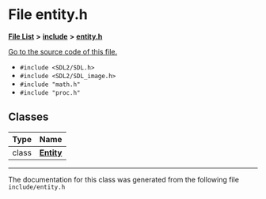 
# File entity.h


[**File List**](files.md) **>** [**include**](dir_d44c64559bbebec7f509842c48db8b23.md) **>** [**entity.h**](entity_8h.md)

[Go to the source code of this file.](entity_8h_source.md)



* `#include <SDL2/SDL.h>`
* `#include <SDL2/SDL_image.h>`
* `#include "math.h"`
* `#include "proc.h"`










## Classes

| Type | Name |
| ---: | :--- |
| class | [**Entity**](classEntity.md) <br> |














------------------------------
The documentation for this class was generated from the following file `include/entity.h`